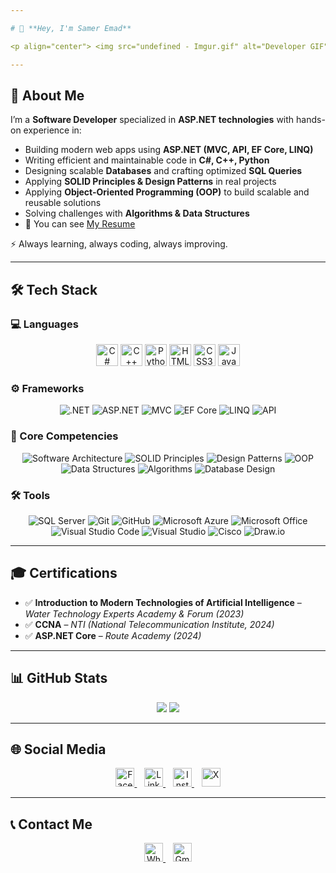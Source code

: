 ```yaml
--- 

# 👋 **Hey, I'm Samer Emad** 

<p align="center"> <img src="undefined - Imgur.gif" alt="Developer GIF" width="600"/> </p> 

---
```



## 🚀 About Me  
I’m a **Software Developer** specialized in **ASP.NET technologies** with hands-on experience in:  
- Building modern web apps using **ASP.NET (MVC, API, EF Core, LINQ)**  
- Writing efficient and maintainable code in **C#, C++, Python**  
- Designing scalable **Databases** and crafting optimized **SQL Queries**  
- Applying **SOLID Principles & Design Patterns** in real projects
- Applying **Object-Oriented Programming (OOP)** to build scalable and reusable solutions
- Solving challenges with **Algorithms & Data Structures**
- 📄 You can see [My Resume](https://drive.google.com/file/d/1itJLvfZem4j4Y4RzVoQ4og69JY05RiNi/view?usp=drive_link)  

⚡ Always learning, always coding, always improving.  

---

## 🛠️ Tech Stack  

### 💻 Languages  
<p align="center">
  <img src="https://cdn-icons-png.flaticon.com/512/6132/6132221.png" width="35" alt="C#"/>
  <img src="https://cdn-icons-png.flaticon.com/512/6132/6132222.png" width="35" alt="C++"/>
  <img src="https://cdn-icons-png.flaticon.com/512/5968/5968350.png" width="35" alt="Python"/>
  <img src="https://cdn-icons-png.flaticon.com/512/732/732212.png" width="35" alt="HTML5"/>
  <img src="https://cdn-icons-png.flaticon.com/512/732/732190.png" width="35" alt="CSS3"/>
  <img src="https://cdn-icons-png.flaticon.com/512/5968/5968292.png" width="35" alt="JavaScript"/>
</p>

### ⚙️ Frameworks
<p align="center">
  <img src="https://img.shields.io/badge/.NET-512BD4?style=for-the-badge&logo=dotnet&logoColor=white" alt=".NET"/>
  <img src="https://img.shields.io/badge/ASP.NET-512BD4?style=for-the-badge&logo=dotnet&logoColor=white" alt="ASP.NET"/>
  <img src="https://img.shields.io/badge/MVC-512BD4?style=for-the-badge&logo=dotnet&logoColor=white" alt="MVC"/>
  <img src="https://img.shields.io/badge/Entity%20Framework%20Core-512BD4?style=for-the-badge&logo=dotnet&logoColor=white" alt="EF Core"/>
  <img src="https://img.shields.io/badge/LINQ-512BD4?style=for-the-badge&logo=dotnet&logoColor=white" alt="LINQ"/>
  <img src="https://img.shields.io/badge/API-005571?style=for-the-badge&logo=swagger&logoColor=white" alt="API"/>
</p>

### 📘 Core Competencies
<p align="center">
  <img src="https://img.shields.io/badge/Software%20Architecture-FF4088?style=for-the-badge&logo=archlinux&logoColor=white" alt="Software Architecture"/>
  <img src="https://img.shields.io/badge/SOLID%20Principles-000000?style=for-the-badge&logo=abstract&logoColor=white" alt="SOLID Principles"/>
  <img src="https://img.shields.io/badge/Design%20Patterns-006699?style=for-the-badge&logo=codeforces&logoColor=white" alt="Design Patterns"/>
  <img src="https://img.shields.io/badge/OOP-0081CB?style=for-the-badge&logo=graphql&logoColor=white" alt="OOP"/>
  <img src="https://img.shields.io/badge/Data%20Structures-02569B?style=for-the-badge&logo=databricks&logoColor=white" alt="Data Structures"/>
  <img src="https://img.shields.io/badge/Algorithms-FF6F00?style=for-the-badge&logo=apachespark&logoColor=white" alt="Algorithms"/>
  <img src="https://img.shields.io/badge/Database%20Design-4DB33D?style=for-the-badge&logo=databricks&logoColor=white" alt="Database Design"/>
</p>

### 🛠️ Tools
<p align="center">
  <img src="https://img.shields.io/badge/SQL%20Server-CC2927?style=for-the-badge&logo=microsoftsqlserver&logoColor=white" alt="SQL Server"/>
  <img src="https://img.shields.io/badge/Git-F05032?style=for-the-badge&logo=git&logoColor=white" alt="Git"/>
  <img src="https://img.shields.io/badge/GitHub-181717?style=for-the-badge&logo=github&logoColor=white" alt="GitHub"/>
  <img src="https://img.shields.io/badge/Microsoft%20Azure-0089D6?style=for-the-badge&logo=microsoftazure&logoColor=white" alt="Microsoft Azure"/>
  <img src="https://img.shields.io/badge/Microsoft%20Office-D83B01?style=for-the-badge&logo=microsoftoffice&logoColor=white" alt="Microsoft Office"/>
  <img src="https://img.shields.io/badge/VS%20Code-007ACC?style=for-the-badge&logo=visualstudiocode&logoColor=white" alt="Visual Studio Code"/>
  <img src="https://img.shields.io/badge/Visual%20Studio-5C2D91?style=for-the-badge&logo=visualstudio&logoColor=white" alt="Visual Studio"/>
  <img src="https://img.shields.io/badge/Cisco-1BA0D7?style=for-the-badge&logo=cisco&logoColor=white" alt="Cisco"/>
  <img src="https://img.shields.io/badge/Draw.io-F08705?style=for-the-badge&logo=data:image/png;base64,iVBORw0KGgoAAAANSUhEUgAAABAAAAAQCAYAAAAf8/9hAAABGElEQVQ4jZWSsUoDQRCEv9fVwA+AWygrzBgh5eFHBXgDL8gLwD8BSwAvAD+w0ygRbJb3EnB3l+7s4rJzTGNznvy8CHyADfgAbfYC3sCGL0VfYBk1nY0JcSm5EBoTDtwic1VKoI2Nq6xvw6ECtICoyF6bFcwDYo4lf9U0iT4H4Ft0J0l5k2d9+Es6RxpkYd4sV4qniMldGmQ8COjF6DXwJo5tRFB+6bapCk1t8I7rDs+5CvtZ/4QzVG+GkB+vT4pOZJx6DBW4w1hQzG94GfA7qgeJEzYog+7jxRA2oVhLNNqDd+K6FDCsIZ6EXKz5V5GjJg9G6r0kkp4r8H8v5FHCXzHVnUAAAAASUVORK5CYII=" alt="Draw.io"/>
</p>

---

## 🎓 Certifications  
- ✅ **Introduction to Modern Technologies of Artificial Intelligence** – *Water Technology Experts Academy & Forum (2023)*
- ✅ **CCNA** – *NTI (National Telecommunication Institute, 2024)*
- ✅ **ASP.NET Core** – *Route Academy (2024)*  


---

## 📊 GitHub Stats  
<p align="center">
  <img src="https://github-readme-stats.vercel.app/api?username=Samer-Emad&show_icons=true&theme=tokyonight"/>
  <img src="https://github-readme-streak-stats.herokuapp.com/?user=Samer-Emad&theme=tokyonight"/>
</p>

---

## 🌐 Social Media  
<p align="center">
  <a href="https://www.facebook.com/samer.emad.763112?mibextid=ZbWKwL">
    <img src="https://cdn-icons-png.flaticon.com/512/733/733547.png" width="30" alt="Facebook"/>
  </a>&nbsp;&nbsp;

  <a href="https://www.linkedin.com/in/samer-emad-se1112004">
    <img src="https://cdn-icons-png.flaticon.com/512/733/733561.png" width="30" alt="LinkedIn"/>
  </a>&nbsp;&nbsp;

  <a href="https://www.instagram.com/samer_zaki_1">
    <img src="https://cdn-icons-png.flaticon.com/512/733/733558.png" width="30" alt="Instagram"/>
  </a>&nbsp;&nbsp;

  <a href="https://x.com/Samer_Eamd">
    <img src="https://cdn-icons-png.flaticon.com/512/5968/5968958.png" width="30" alt="X"/>
  </a>
</p>

---

## 📞 Contact Me  
<p align="center">
  <a href="https://wa.me/201062227503">
    <img src="https://cdn-icons-png.flaticon.com/512/733/733585.png" width="30" alt="WhatsApp"/>
  </a>&nbsp;&nbsp;

  <a href="mailto:sameremadwasfy1@gmail.com">
    <img src="https://cdn-icons-png.flaticon.com/512/281/281769.png" width="30" alt="Gmail"/>
  </a>
</p>
